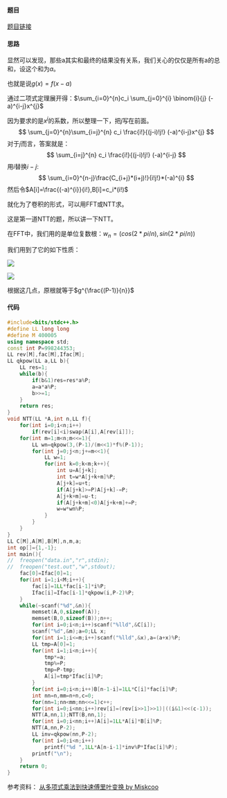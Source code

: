 #### 题目

[题目链接](http://acm.hdu.edu.cn/showproblem.php?pid=6061)



#### 思路

显然可以发现，那些a其实和最终的结果没有关系，我们关心的仅仅是所有a的总和，设这个和为$a$。

也就是说$g(x)=f(x-a)$

通过二项式定理展开得：$\sum_{i=0}^{n}c_i \sum_{j=0}^{i} \binom{i}{j} (-a)^{i-j}x^{j}$

因为要求的是$x^j$的系数，所以整理一下，把$j$写在前面。
$$
\sum_{j=0}^{n}\sum_{i=j}^{n} c_i \frac{i!}{(j-i)!j!} (-a)^{i-j}x^{j}
$$
对于$j$而言，答案就是：
$$
\sum_{i=j}^{n} c_i \frac{i!}{(j-i)!j!} (-a)^{i-j}
$$
用$i$替换$i-j$:
$$
\sum_{i=0}^{n-j}\frac{C_{i+j}*(i+j)!}{i!j!}*(-a)^{i}
$$
然后令$A[i]=\frac{(-a)^{i}}{i!},B[i]=c_i*(i!)$

就化为了卷积的形式，可以用FFT或NTT求。

这是第一道NTT的题，所以讲一下NTT。

在FFT中，我们用的是单位复数根：$w_n=(cos(2*pi/n),sin(2*pi/n))$

我们用到了它的如下性质：

![](https://i.loli.net/2019/03/12/5c87aca01264c.png)



![](https://i.loli.net/2019/03/12/5c87ad1896987.png)



根据这几点，原根就等于$g^{\frac{(P-1)}{n}}$



#### 代码

```cpp
#include<bits/stdc++.h>
#define LL long long
#define M 400005 
using namespace std;
const int P=998244353;
LL rev[M],fac[M],Ifac[M];
LL qkpow(LL a,LL b){
	LL res=1;
	while(b){
		if(b&1)res=res*a%P;
		a=a*a%P;
		b>>=1;
	}
	return res;
}
void NTT(LL *A,int n,LL f){
	for(int i=0;i<n;i++)
		if(rev[i]<i)swap(A[i],A[rev[i]]);
	for(int m=1;m<n;m<<=1){
		LL wn=qkpow(3,(P-1)/(m<<1)*f%(P-1));
		for(int j=0;j<n;j+=m<<1){
			LL w=1;
			for(int k=0;k<m;k++){
				int u=A[j+k];
				int t=w*A[j+k+m]%P;
				A[j+k]=u+t;
				if(A[j+k]>=P)A[j+k]-=P;
				A[j+k+m]=u-t;
				if(A[j+k+m]<0)A[j+k+m]+=P; 
				w=w*wn%P;
			}
		}
	}
}
LL C[M],A[M],B[M],n,m,a;
int op[]={1,-1};
int main(){
//	freopen("data.in","r",stdin);
//	freopen("test.out","w",stdout);
	fac[0]=Ifac[0]=1;
	for(int i=1;i<M;i++){
		fac[i]=1LL*fac[i-1]*i%P; 
		Ifac[i]=Ifac[i-1]*qkpow(i,P-2)%P;
	}
	while(~scanf("%d",&n)){
		memset(A,0,sizeof(A));
		memset(B,0,sizeof(B));n++;
		for(int i=0;i<n;i++)scanf("%lld",&C[i]);
		scanf("%d",&m);a=0;LL x;
		for(int i=1;i<=m;i++)scanf("%lld",&x),a=(a+x)%P;
		LL tmp=A[0]=1;
        for(int i=1;i<n;i++){
            tmp*=a;
            tmp%=P;
            tmp=P-tmp;
            A[i]=tmp*Ifac[i]%P;
        }
		for(int i=0;i<n;i++)B[n-1-i]=1LL*C[i]*fac[i]%P;
		int nn=n,mm=n+n,c=0;
		for(nn=1;nn<mm;nn<<=1)c++;
		for(int i=0;i<nn;i++)rev[i]=(rev[i>>1]>>1)|((i&1)<<(c-1));
		NTT(A,nn,1);NTT(B,nn,1);
		for(int i=0;i<nn;i++)A[i]=1LL*A[i]*B[i]%P;
		NTT(A,nn,P-2);
		LL inv=qkpow(nn,P-2);
		for(int i=0;i<n;i++)
			printf("%d ",1LL*A[n-i-1]*inv%P*Ifac[i]%P);	
		printf("\n");
	}
	return 0;
}
```
参考资料：
[从多项式乘法到快速傅里叶变换 by Miskcoo](http://blog.miskcoo.com/2015/04/polynomial-multiplication-and-fast-fourier-transform#i-13)
